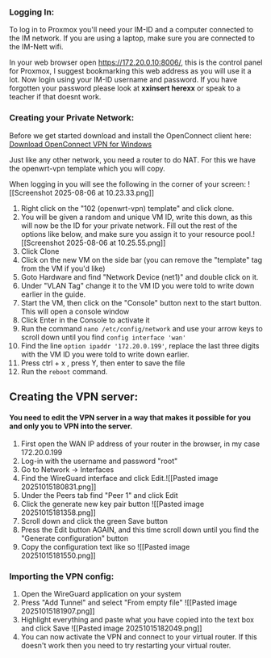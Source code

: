 ### Logging In:
To log in to Proxmox you'll need your IM-ID and a computer connected to the IM network. If you are using a laptop, make sure you are connected to the IM-Nett wifi.

In your web browser open https://172.20.0.10:8006/, this is the control panel for Proxmox, I suggest bookmarking this web address as you will use it a lot. Now login using your IM-ID username and password. If you have forgotten your password please look at **xxinsert herexx** or speak to a teacher if that doesnt work.

### Creating your Private Network:
Before we get started download and install the OpenConnect client here: [Download OpenConnect VPN for Windows](https://gui.openconnect-vpn.net/download/)

Just like any other network, you need a router to do NAT. For this we have the openwrt-vpn template which you will copy. 

When logging in you will see the following in the corner of your screen:
![[Screenshot 2025-08-06 at 10.23.33.png]]
1. Right click on the "102 (openwrt-vpn) template" and click clone.
2. You will be given a random and unique VM ID, write this down, as this will now be the ID for your private network. Fill out the rest of the options like below, and make sure you assign it to your resource pool.![[Screenshot 2025-08-06 at 10.25.55.png]]
3. Click Clone
4. Click on the new VM on the side bar (you can remove the "template" tag from the VM if you'd like)
5. Goto Hardware and find "Network Device (net1)" and double click on it.
6. Under "VLAN Tag" change it to the VM ID you were told to write down earlier in the guide.
7. Start the VM, then click on the "Console" button next to the start button. This will open a console window
8. Click Enter in the Console to activate it
9. Run the command `nano /etc/config/network` and use your arrow keys to scroll down until you find `config interface 'wan'`
10. Find the line `option ipaddr '172.20.0.199'`, replace the last three digits with the VM ID you were told to write down earlier. 
11. Press ctrl + x , press Y, then enter to save the file
12. Run the `reboot` command.
## Creating the VPN server:
#### You need to edit the VPN server in a way that makes it possible for you and only you to VPN into the server.
1. First open the WAN IP address of your router in the browser, in my case 172.20.0.199
2. Log-in with the username and password "root"
3. Go to Network -> Interfaces
4. Find the WireGuard interface and click Edit.![[Pasted image 20251015180831.png]]
5. Under the Peers tab find "Peer 1" and click Edit
6. Click the generate new key pair button ![[Pasted image 20251015181358.png]]
7. Scroll down and click the green Save button
8. Press the Edit button AGAIN, and this time scroll down until you find the "Generate configuration" button
9. Copy the configuration text like so ![[Pasted image 20251015181550.png]]
### Importing the VPN config:
1. Open the WireGuard application on your system
2. Press "Add Tunnel" and select "From empty file" ![[Pasted image 20251015181907.png]]
3. Highlight everything and paste what you have copied into the text box and click Save ![[Pasted image 20251015182049.png]]
4. You can now activate the VPN and connect to your virtual router. If this doesn't work then you need to try restarting your virtual router.


